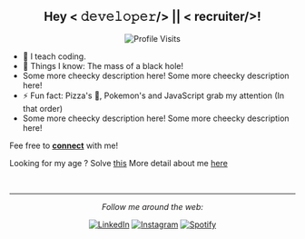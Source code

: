 <div align="center">
<h2> Hey  < 𝚍𝚎𝚟𝚎𝚕𝚘𝚙𝚎𝚛/> || < recruiter/>! </h2>
</div>


<div align="center">
 
![Profile Visits](https://visitor-badge.laobi.icu/badge?page_id=ManishPoduval.ManishPoduval)

</div>

<div>
 
- 🏢 I teach coding. 
- 🚀 Things I know: The mass of a black hole! 
- Some more cheecky description here! Some more cheecky description here!
- ⚡️ Fun fact:  Pizza's 🍕,  Pokemon's and JavaScript grab my attention (In that order)
- Some more cheecky description here! Some more cheecky description here!

Fee free to <a href="mailto:manupodu@gmail.com"><b>connect</b></a> with me!

Looking for my age ? Solve <a href="https://age-of-manish.herokuapp.com/" target="_blank">this</a> 
More detail about me <a href="https://manishpoduval.com/" target="_blank"> here </a>

</div>

<div >

<!-- <details open>
 <summary> 😇 <b>My Github Stats</b>: </summary>
<br>
<p align = "center">
  <img src = "https://github-readme-stats.vercel.app/api?username=ManishPoduval&show_icons=true&include_all_commits=true&count_private=true&theme=tokyonight&line_height=27">
  <img src = "https://github-readme-stats.vercel.app/api/top-langs/?username=ManishPoduval&theme=tokyonight">

</p>
</details> -->
</br>

</div>

---
<div align="center">

<i>Follow me around the web:</i><br>


<a href="https://www.linkedin.com/in/manishpoduval/" target="_blank"><img src="https://img.shields.io/badge/LinkedIn-%230077B5.svg?&style=flat-square&logo=linkedin&logoColor=white" alt="LinkedIn"></a>
<a href="https://www.instagram.com/itspodu" target="_blank"><img src="https://img.shields.io/badge/Instagram-%23E4405F.svg?&style=flat-square&logo=instagram&logoColor=white" alt="Instagram"></a>
<a href="https://open.spotify.com/user/31dseumo6kzvkt3ufcsikcx3rary" target="_blank"><img src="https://img.shields.io/badge/Spotify-%231ED760.svg?&style=flat-square&logo=spotify&logoColor=white" alt="Spotify"></a>
</div>



